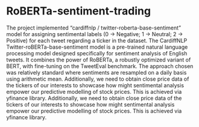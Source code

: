 # RoBERTa-sentiment-trading
The project implemented “cardiffnlp / twitter-roberta-base-sentiment” model for assigning
sentimental labels (0 -> Negative; 1 -> Neutral; 2 -> Positive) for each tweet regarding a ticker in
the dataset.
The CardiffNLP Twitter-roBERTa-base-sentiment model is a pre-trained natural language
processing model designed specifically for sentiment analysis of English tweets. It combines the
power of RoBERTa, a robustly optimized variant of BERT, with fine-tuning on the TweetEval
benchmark.
The approach chosen was relatively standard where sentiments are 
resampled on a daily basis using arithmetic mean. Additionally, we need to obtain close price data 
of the tickers of our interests to showcase how might sentimental analysis empower our predictive modelling 
of stock prices. This is achieved via yfinance library.
Additionally, we need to obtain close price data of the tickers of our interests to showcase how
might sentimental analysis empower our predictive modelling of stock prices. This is achieved
via yfinance library.
